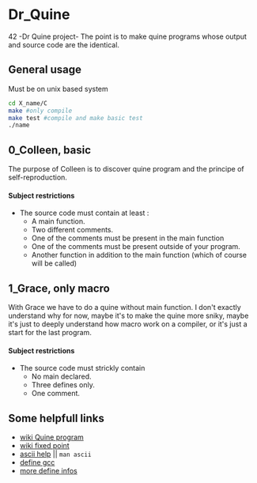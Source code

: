 # Dr_Quine
42 -Dr Quine project- The point is to make quine programs whose output and source code are the identical.

## General usage
Must be on unix based system
```bash
cd X_name/C
make #only compile
make test #compile and make basic test
./name
```

## 0_Colleen, basic
The purpose of Colleen is to discover quine program and the principe of self-reproduction.
#### Subject restrictions
- The source code must contain at least :
	- A main function.
	- Two different comments.
	- One of the comments must be present in the main function
	- One of the comments must be present outside of your program.
	- Another function in addition to the main function (which of course will be called)

## 1_Grace, only macro
With Grace we have to do a quine without main function. I don't exactly understand why for now, maybe it's to make the quine more sniky, maybe it's just to deeply understand how macro work on a compiler, or it's just a start for the last program.
#### Subject restrictions
- The source code must strickly contain
	- No main declared.
	- Three defines only.
	- One comment.
## Some helpfull links
- [wiki Quine program](https://fr.wikipedia.org/wiki/Quine_(informatique))
- [wiki fixed point](https://en.wikipedia.org/wiki/Fixed_point_(mathematics))
- [ascii help](https://theasciicode.com.ar/ascii-control-characters/horizontal-tab-ascii-code-9.html) || ```man ascii```
- [define gcc](https://gcc.gnu.org/onlinedocs/gcc-4.8.5/cpp/Stringification.html)
- [more define infos](https://renenyffenegger.ch/notes/development/languages/C-C-plus-plus/preprocessor/macros/stringify)
